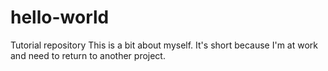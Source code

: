 # hello-world
Tutorial repository
This is a bit about myself. It's short because I'm at work and need to return to another project.
